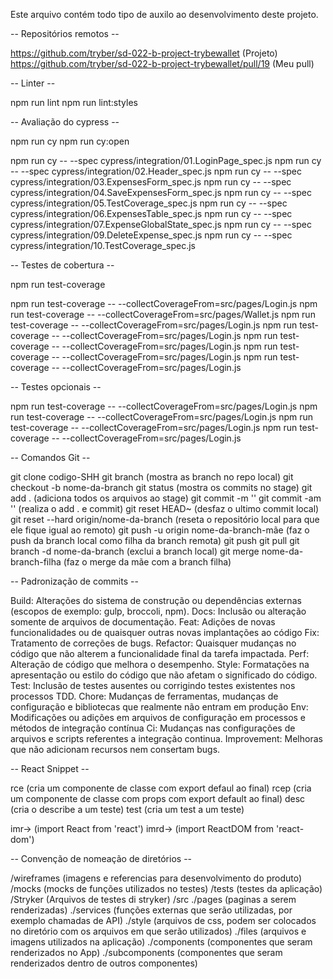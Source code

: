 Este arquivo contém todo tipo de auxilo ao desenvolvimento deste projeto.

-- Repositórios remotos --

  https://github.com/tryber/sd-022-b-project-trybewallet  (Projeto)
  https://github.com/tryber/sd-022-b-project-trybewallet/pull/19  (Meu pull)

-- Linter --

  npm run lint
  npm run lint:styles
  
-- Avaliação do cypress -- 

  npm run cy
  npm run cy:open
  
  npm run cy -- --spec cypress/integration/01.LoginPage_spec.js
  npm run cy -- --spec cypress/integration/02.Header_spec.js
  npm run cy -- --spec cypress/integration/03.ExpensesForm_spec.js
  npm run cy -- --spec cypress/integration/04.SaveExpensesForm_spec.js
  npm run cy -- --spec cypress/integration/05.TestCoverage_spec.js
  npm run cy -- --spec cypress/integration/06.ExpensesTable_spec.js
  npm run cy -- --spec cypress/integration/07.ExpenseGlobalState_spec.js
  npm run cy -- --spec cypress/integration/09.DeleteExpense_spec.js
  npm run cy -- --spec cypress/integration/10.TestCoverage_spec.js
  
-- Testes de cobertura --

  npm run test-coverage
  
  npm run test-coverage -- --collectCoverageFrom=src/pages/Login.js
  npm run test-coverage -- --collectCoverageFrom=src/pages/Wallet.js
  npm run test-coverage -- --collectCoverageFrom=src/pages/Login.js
  npm run test-coverage -- --collectCoverageFrom=src/pages/Login.js
  npm run test-coverage -- --collectCoverageFrom=src/pages/Login.js
  npm run test-coverage -- --collectCoverageFrom=src/pages/Login.js
  npm run test-coverage -- --collectCoverageFrom=src/pages/Login.js
  
-- Testes opcionais --

  npm run test-coverage -- --collectCoverageFrom=src/pages/Login.js
  npm run test-coverage -- --collectCoverageFrom=src/pages/Login.js
  npm run test-coverage -- --collectCoverageFrom=src/pages/Login.js
  npm run test-coverage -- --collectCoverageFrom=src/pages/Login.js
  
-- Comandos Git --

  git clone codigo-SHH
  git branch  (mostra as branch no repo local)
  git checkout -b nome-da-branch
  git status (mostra os commits no stage)
  git add .  (adiciona todos os arquivos ao stage)
  git commit -m ''
  git commit -am '' (realiza o add . e commit)
  git reset HEAD~ (desfaz o ultimo commit local)
  git reset --hard origin/nome-da-branch  (reseta o repositório local para que ele fique igual ao remoto)
  git push -u origin nome-da-branch-mãe (faz o push da branch local como filha da branch remota)
  git push
  git pull
  git branch -d nome-da-branch (exclui a branch local)
  git merge nome-da-branch-filha (faz o merge da mãe com a branch filha)
 
-- Padronização de commits --

  Build: Alterações do sistema de construção ou dependências externas (escopos de exemplo: gulp, broccoli, npm).
  Docs: Inclusão ou alteração somente de arquivos de documentação.
  Feat: Adições de novas funcionalidades ou de quaisquer outras novas implantações ao código
  Fix: Tratamento de correções de bugs.
  Refactor: Quaisquer mudanças no código que não alterem a funcionalidade final da tarefa impactada.
  Perf: Alteração de código que melhora o desempenho.
  Style: Formatações na apresentação ou estilo do código que não afetam o significado do código.
  Test: Inclusão de testes ausentes ou corrigindo testes existentes nos processos TDD.
  Chore: Mudanças de ferramentas, mudanças de configuração e bibliotecas que realmente não entram em produção
  Env: Modificações ou adições em arquivos de configuração em processos e métodos de integração contínua
  Ci: Mudanças nas configurações de arquivos e scripts referentes a integração continua.
  Improvement: Melhoras que não adicionam recursos nem consertam bugs.

-- React Snippet --
  
  rce  (cria um componente de classe com export defaul ao final)
  rcep  (cria um componente de classe com props com export default ao final)
  desc  (cria o describe a um teste)
  test  (cria um test a um teste)

  imr→  (import React from 'react')
  imrd→  (import ReactDOM from 'react-dom')

-- Convenção de nomeação de diretórios --

  /wireframes  (imagens e referencias para desenvolvimento do produto)
  /mocks  (mocks de funções utilizados no testes)
  /tests  (testes da aplicação)
  /Stryker (Arquivos de testes di stryker)
  /src
   ./pages  (paginas a serem renderizadas)
   ./services  (funções externas que serão utilizadas, por exemplo chamadas de API)
   ./style  (arquivos de css, podem ser colocados no diretório com os arquivos em que serão utilizados)
   ./files  (arquivos e imagens utilizados na aplicação)
   ./components  (componentes que seram renderizados no App)
     ./subcomponents  (componentes que seram renderizados dentro de outros componentes)
   

